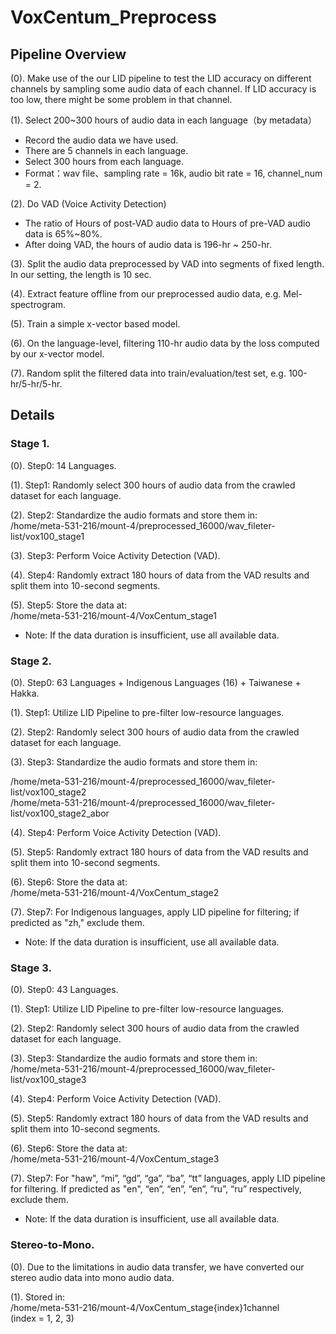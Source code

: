 # VoxCentum_Preprocess

## Pipeline Overview
(0). Make use of the our LID pipeline to test the LID accuracy on different channels by sampling some audio data of each channel. If LID accuracy is too low, there might be some problem in that channel.  

(1). Select 200~300 hours of audio data in each language（by metadata）  
* Record the audio data we have used.  
* There are 5 channels in each language.  
* Select 300 hours from each language.  
* Format：wav file、sampling rate = 16k, audio bit rate = 16, channel_num = 2.

(2). Do VAD (Voice Activity Detection)  
* The ratio of Hours of post-VAD audio data to Hours of pre-VAD audio data is 65%~80%.  
* After doing VAD, the hours of audio data is 196-hr ~ 250-hr.

(3). Split the audio data preprocessed by VAD into segments of fixed length. In our setting, the length is 10 sec.  

(4). Extract feature offline from our preprocessed audio data, e.g. Mel-spectrogram.  

(5). Train a simple x-vector based model.  

(6). On the language-level, filtering 110-hr audio data by the loss computed by our x-vector model.  

(7). Random split the filtered data into train/evaluation/test set, e.g. 100-hr/5-hr/5-hr.  

## Details

### Stage 1.

(0). Step0: 14 Languages.  

(1). Step1: Randomly select 300 hours of audio data from the crawled dataset for each language.  

(2). Step2: Standardize the audio formats and store them in:  
/home/meta-531-216/mount-4/preprocessed_16000/wav_fileter-list/vox100_stage1  

(3). Step3: Perform Voice Activity Detection (VAD).  

(4). Step4: Randomly extract 180 hours of data from the VAD results and split them into 10-second segments.  

(5). Step5: Store the data at:   
/home/meta-531-216/mount-4/VoxCentum_stage1  

* Note: If the data duration is insufficient, use all available data.  

### Stage 2.

(0). Step0: 63 Languages + Indigenous Languages (16) + Taiwanese + Hakka.  

(1). Step1: Utilize LID Pipeline to pre-filter low-resource languages.  

(2). Step2: Randomly select 300 hours of audio data from the crawled dataset for each language.  

(3). Step3: Standardize the audio formats and store them in:  

/home/meta-531-216/mount-4/preprocessed_16000/wav_fileter-list/vox100_stage2  
/home/meta-531-216/mount-4/preprocessed_16000/wav_fileter-list/vox100_stage2_abor  

(4). Step4: Perform Voice Activity Detection (VAD).  

(5). Step5: Randomly extract 180 hours of data from the VAD results and split them into 10-second segments.  

(6). Step6: Store the data at:  
/home/meta-531-216/mount-4/VoxCentum_stage2  

(7). Step7: For Indigenous languages, apply LID pipeline for filtering; if predicted as "zh," exclude them.  

* Note: If the data duration is insufficient, use all available data.  

### Stage 3.

(0). Step0: 43 Languages.  

(1). Step1: Utilize LID Pipeline to pre-filter low-resource languages.  

(2). Step2: Randomly select 300 hours of audio data from the crawled dataset for each language.  

(3). Step3: Standardize the audio formats and store them in:  
/home/meta-531-216/mount-4/preprocessed_16000/wav_fileter-list/vox100_stage3  

(4). Step4: Perform Voice Activity Detection (VAD).  

(5). Step5: Randomly extract 180 hours of data from the VAD results and split them into 10-second segments.  

(6). Step6: Store the data at:  
/home/meta-531-216/mount-4/VoxCentum_stage3  

(7). Step7: For "haw", “mi”, “gd”, “ga”, “ba”, “tt” languages, apply LID pipeline for filtering. If predicted as "en", “en”, “en”, “en”, “ru”, “ru” respectively, exclude them.  

* Note: If the data duration is insufficient, use all available data.  

### Stereo-to-Mono.

(0). Due to the limitations in audio data transfer, we have converted our stereo audio data into mono audio data.  

(1). Stored in:  
/home/meta-531-216/mount-4/VoxCentum_stage{index}1channel  
(index = 1, 2, 3)  
